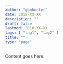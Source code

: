 ```yaml
---
author: "gbmhunter"
date: 2018-XX-XX
description: ""
draft: false
lastmod: 2018-XX-XX
tags: [ "tag1", "tag2" ]
title: ""
type: "page"
---
```


Content goes here.